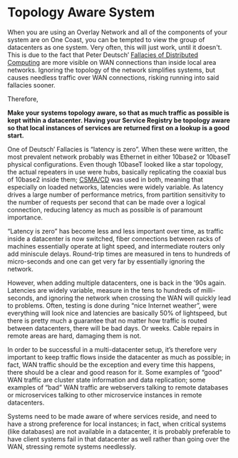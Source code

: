 Topology Aware System
===

When you are using an Overlay Network and all of the components of your system are on One Coast, you can be tempted to view the group of datacenters as one system. Very often, this will just work, until it doesn't.  This is due to the fact that Peter Deutsch’ [Fallacies of Distributed Computing](https://en.wikipedia.org/wiki/Fallacies_of_distributed_computing) are more visible on WAN connections than inside local area networks. Ignoring the topology of the network simplifies systems, but causes needless traffic over WAN connections, risking running into said fallacies sooner.

Therefore,

**Make your systems topology aware, so that as much traffic as possible is kept within a datacenter. Having your Service Registry be topology aware so that local instances of services are returned first on a lookup is a good start.**

One of Deutsch’ Fallacies is “latency is zero”. When these were written, the most prevalent network probably was Ethernet in either 10base2 or 10baseT physical configurations. Even though 10baseT looked like a star topology, the actual repeaters in use were hubs, basically replicating the coaxial bus of 10base2 inside them; [CSMA/CD](https://en.wikipedia.org/wiki/Carrier-sense_multiple_access_with_collision_detection) was used in both, meaning that especially on loaded networks, latencies were widely variable. As latency drives a large number of performance metrics, from partition sensitivity to the number of requests per second that can be made over a logical connection, reducing latency as much as possible is of paramount importance.

“Latency is zero” has become less and less important over time, as traffic inside a datacenter is now switched, fiber connections between racks of machines essentially operate at light speed, and intermediate routers only add miniscule delays. Round-trip times are measured in tens to hundreds of micro-seconds and one can get very far by essentially ignoring the network.

However, when adding multiple datacenters, one is back in the ’90s again. Latencies are widely variable, measure in the tens to hundreds of milli-seconds, and ignoring the network when crossing the WAN will quickly lead to problems. Often, testing is done during “nice Internet weather”, were everything will look nice and latencies are basically 50% of lightspeed, but there is pretty much a guarantee that no matter how traffic is routed between datacenters, there will be bad days. Or weeks. Cable repairs in remote areas are hard, damaging them is not.

In order to be successful in a multi-datacenter setup, it’s therefore very important to keep traffic flows inside the datacenter as much as possible; in fact, WAN traffic should be the exception and every time this happens, there should be a clear and good reason for it. Some examples of “good” WAN traffic are cluster state information and data replication; some examples of “bad” WAN traffic are webservers talking to remote databases or microservices talking to other microservice instances in remote datacenters.

Systems need to be made aware of where services reside, and need to have a strong preference for local instances; in fact, when critical systems (like databases) are not available in a datacenter, it is probably preferable to have client systems fail in that datacenter as well rather than going over the WAN, stressing remote systems needlessly.
